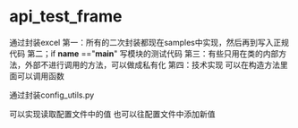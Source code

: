 # api_test_frame


通过封装excel
第一：所有的二次封装都现在samples中实现，然后再到写入正规代码
第二；if __name__ =="__main__" 写模块的测试代码
第三：有些只用在类的内部方法，外部不进行调用的方法，可以做成私有化
第四：技术实现  可以在构造方法里面可以调用函数

通过封装config_utils.py 

可以实现读取配置文件中的值
也可以往配置文件中添加新值